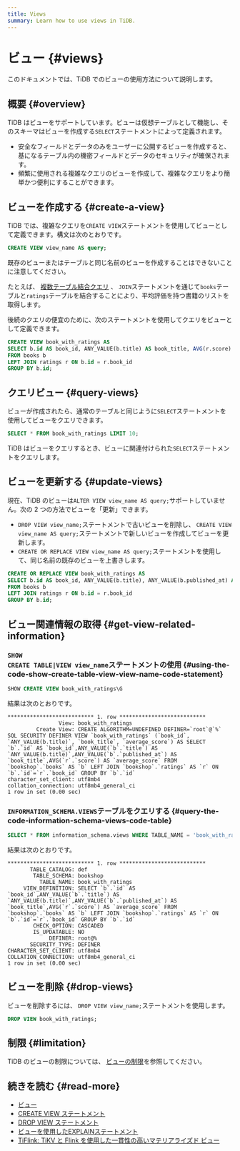 ```yaml
---
title: Views
summary: Learn how to use views in TiDB.
---
```


# ビュー {#views}

このドキュメントでは、TiDB でのビューの使用方法について説明します。

## 概要 {#overview}

TiDB はビューをサポートしています。ビューは仮想テーブルとして機能し、そのスキーマはビューを作成する`SELECT`ステートメントによって定義されます。

-   安全なフィールドとデータのみをユーザーに公開するビューを作成すると、基になるテーブル内の機密フィールドとデータのセキュリティが確保されます。
-   頻繁に使用される複雑なクエリのビューを作成して、複雑なクエリをより簡単かつ便利にすることができます。

## ビューを作成する {#create-a-view}

TiDB では、複雑なクエリを`CREATE VIEW`ステートメントを使用してビューとして定義できます。構文は次のとおりです。

```sql
CREATE VIEW view_name AS query;
```

既存のビューまたはテーブルと同じ名前のビューを作成することはできないことに注意してください。

たとえば、 [<a href="/develop/dev-guide-join-tables.md">複数テーブル結合クエリ</a>](/develop/dev-guide-join-tables.md) 、 `JOIN`ステートメントを通じて`books`テーブルと`ratings`テーブルを結合することにより、平均評価を持つ書籍のリストを取得します。

後続のクエリの便宜のために、次のステートメントを使用してクエリをビューとして定義できます。

```sql
CREATE VIEW book_with_ratings AS
SELECT b.id AS book_id, ANY_VALUE(b.title) AS book_title, AVG(r.score) AS average_score
FROM books b
LEFT JOIN ratings r ON b.id = r.book_id
GROUP BY b.id;
```

## クエリビュー {#query-views}

ビューが作成されたら、通常のテーブルと同じように`SELECT`ステートメントを使用してビューをクエリできます。

```sql
SELECT * FROM book_with_ratings LIMIT 10;
```

TiDB はビューをクエリするとき、ビューに関連付けられた`SELECT`ステートメントをクエリします。

## ビューを更新する {#update-views}

現在、TiDB のビューは`ALTER VIEW view_name AS query;`サポートしていません。次の 2 つの方法でビューを「更新」できます。

-   `DROP VIEW view_name;`ステートメントで古いビューを削除し、 `CREATE VIEW view_name AS query;`ステートメントで新しいビューを作成してビューを更新します。
-   `CREATE OR REPLACE VIEW view_name AS query;`ステートメントを使用して、同じ名前の既存のビューを上書きします。

```sql
CREATE OR REPLACE VIEW book_with_ratings AS
SELECT b.id AS book_id, ANY_VALUE(b.title), ANY_VALUE(b.published_at) AS book_title, AVG(r.score) AS average_score
FROM books b
LEFT JOIN ratings r ON b.id = r.book_id
GROUP BY b.id;
```

## ビュー関連情報の取得 {#get-view-related-information}

### <code>SHOW CREATE TABLE|VIEW view_name</code>ステートメントの使用 {#using-the-code-show-create-table-view-view-name-code-statement}

```sql
SHOW CREATE VIEW book_with_ratings\G
```

結果は次のとおりです。

```
*************************** 1. row ***************************
                View: book_with_ratings
         Create View: CREATE ALGORITHM=UNDEFINED DEFINER=`root`@`%` SQL SECURITY DEFINER VIEW `book_with_ratings` (`book_id`, `ANY_VALUE(b.title)`, `book_title`, `average_score`) AS SELECT `b`.`id` AS `book_id`,ANY_VALUE(`b`.`title`) AS `ANY_VALUE(b.title)`,ANY_VALUE(`b`.`published_at`) AS `book_title`,AVG(`r`.`score`) AS `average_score` FROM `bookshop`.`books` AS `b` LEFT JOIN `bookshop`.`ratings` AS `r` ON `b`.`id`=`r`.`book_id` GROUP BY `b`.`id`
character_set_client: utf8mb4
collation_connection: utf8mb4_general_ci
1 row in set (0.00 sec)
```

### <code>INFORMATION_SCHEMA.VIEWS</code>テーブルをクエリする {#query-the-code-information-schema-views-code-table}

```sql
SELECT * FROM information_schema.views WHERE TABLE_NAME = 'book_with_ratings'\G
```

結果は次のとおりです。

```
*************************** 1. row ***************************
       TABLE_CATALOG: def
        TABLE_SCHEMA: bookshop
          TABLE_NAME: book_with_ratings
     VIEW_DEFINITION: SELECT `b`.`id` AS `book_id`,ANY_VALUE(`b`.`title`) AS `ANY_VALUE(b.title)`,ANY_VALUE(`b`.`published_at`) AS `book_title`,AVG(`r`.`score`) AS `average_score` FROM `bookshop`.`books` AS `b` LEFT JOIN `bookshop`.`ratings` AS `r` ON `b`.`id`=`r`.`book_id` GROUP BY `b`.`id`
        CHECK_OPTION: CASCADED
        IS_UPDATABLE: NO
             DEFINER: root@%
       SECURITY_TYPE: DEFINER
CHARACTER_SET_CLIENT: utf8mb4
COLLATION_CONNECTION: utf8mb4_general_ci
1 row in set (0.00 sec)
```

## ビューを削除 {#drop-views}

ビューを削除するには、 `DROP VIEW view_name;`ステートメントを使用します。

```sql
DROP VIEW book_with_ratings;
```

## 制限 {#limitation}

TiDB のビューの制限については、 [<a href="/views.md#limitations">ビューの制限</a>](/views.md#limitations)を参照してください。

## 続きを読む {#read-more}

-   [<a href="/views.md">ビュー</a>](/views.md)
-   [<a href="/sql-statements/sql-statement-create-view.md">CREATE VIEW ステートメント</a>](/sql-statements/sql-statement-create-view.md)
-   [<a href="/sql-statements/sql-statement-drop-view.md">DROP VIEW ステートメント</a>](/sql-statements/sql-statement-drop-view.md)
-   [<a href="/explain-views.md">ビューを使用したEXPLAINステートメント</a>](/explain-views.md)
-   [<a href="https://github.com/tiflink/tiflink">TiFlink: TiKV と Flink を使用した一貫性の高いマテリアライズド ビュー</a>](https://github.com/tiflink/tiflink)
